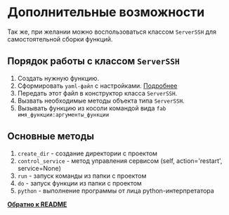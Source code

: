 # Дополнительные возможности
Так же, при желании можно воспользоваться классом `ServerSSH` для самостоятельной сборки функций.

## Порядок работы с классом `ServerSSH`
1. Создать нужную функцию.
2. Сформировать `yaml-файл` с настройками. [Подробнеe](fast-start.md)
3. Передать этот файл в конструктор класса `ServerSSH`.
4. Вызвать необходимые методы объекта типа `ServerSSH`.
5. Вызывать функцию из косоли командой вида `fab имя_функции:аргументы_функции`

## Основные методы 
1. `create_dir` - создание директории с проектом
2. `control_service` - метод управления сервисом (self, action='restart', service=None)
3. `run` - запуск команды из папки с проектом
4. `do` - запуск функции из папки с проектом
5. `python` - выполнение программы от лица python-интерпретатора

**[Обратно к README](../README.md)**